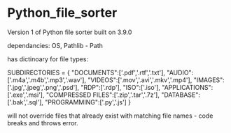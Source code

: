 # Python_file_sorter
Version 1 of Python file sorter built on 3.9.0

dependancies: OS, Pathlib - Path

has dictinoary for file types:

SUBDIRECTORIES = {
    "DOCUMENTS":['.pdf','.rtf','.txt'],
    "AUDIO":['.m4a','.m4b','.mp3','.wav'],
    "VIDEOS":['.mov','.avi','.mkv','.mp4'],
    "IMAGES":['.jpg','.jpeg','.png','.psd'],
    "RDP":['.rdp'],
    "ISO":['.iso'],
    "APPLICATIONS":['.exe','.msi'],
    "COMPRESSED FILES":['.zip','.tar','.7z'],
    "DATABASE":['.bak','.sql'],
    "PROGRAMMING":['.py','.js']
}

will not override files that already exist with matching file names - code breaks and throws error.
